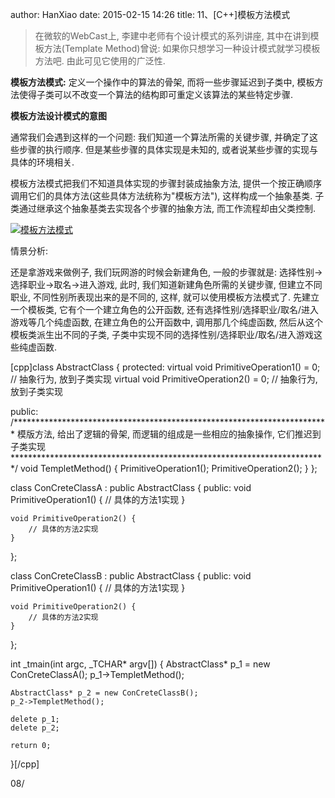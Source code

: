 author: HanXiao
date: 2015-02-15 14:26
title: 11、[C++]模板方法模式

<blockquote>在微软的WebCast上, 李建中老师有个设计模式的系列讲座, 其中在讲到模板方法(Template Method)曾说: 如果你只想学习一种设计模式就学习模板方法吧. 由此可见它使用的广泛性.</blockquote>


**模板方法模式:** 定义一个操作中的算法的骨架, 而将一些步骤延迟到子类中, 模板方法使得子类可以不改变一个算法的结构即可重定义该算法的某些特定步骤.

**模板方法设计模式的意图**

通常我们会遇到这样的一个问题: 我们知道一个算法所需的关键步骤, 并确定了这些步骤的执行顺序. 但是某些步骤的具体实现是未知的, 或者说某些步骤的实现与具体的环境相关.

模板方法模式把我们不知道具体实现的步骤封装成抽象方法, 提供一个按正确顺序调用它们的具体方法(这些具体方法统称为"模板方法"), 这样构成一个抽象基类. 子类通过继承这个抽象基类去实现各个步骤的抽象方法, 而工作流程却由父类控制.

[![模板方法模式](http://images.cnitblog.com/blog/723444/201502/150049445735407.jpg)](http://images.cnitblog.com/blog/723444/201502/150049425736751.jpg)

情景分析:

还是拿游戏来做例子, 我们玩网游的时候会新建角色, 一般的步骤就是: 选择性别->选择职业->取名->进入游戏, 此时, 我们知道新建角色所需的关键步骤, 但建立不同职业, 不同性别所表现出来的是不同的, 这样, 就可以使用模板方法模式了. 先建立一个模板类, 它有个一个建立角色的公开函数, 还有选择性别/选择职业/取名/进入游戏等几个纯虚函数, 在建立角色的公开函数中, 调用那几个纯虚函数, 然后从这个模板类派生出不同的子类, 子类中实现不同的选择性别/选择职业/取名/进入游戏这些纯虚函数.

[cpp]class AbstractClass {
protected:
    virtual void PrimitiveOperation1() = 0; // 抽象行为, 放到子类实现
    virtual void PrimitiveOperation2() = 0; // 抽象行为, 放到子类实现

public:
    /************************************************************************
        模版方法, 给出了逻辑的骨架, 而逻辑的组成是一些相应的抽象操作,
        它们推迟到子类实现
    ************************************************************************/
    void TempletMethod() {
        PrimitiveOperation1();
        PrimitiveOperation2();
    }
};

class ConCreteClassA
    : public AbstractClass {
public:
    void PrimitiveOperation1() {
        // 具体的方法1实现
    }

    void PrimitiveOperation2() {
        // 具体的方法2实现
    }
};

class ConCreteClassB
    : public AbstractClass {
public:
    void PrimitiveOperation1() {
        // 具体的方法1实现
    }

    void PrimitiveOperation2() {
        // 具体的方法2实现
    }
};

int _tmain(int argc, _TCHAR* argv[]) {
    AbstractClass* p_1 = new ConCreteClassA();
    p_1->TempletMethod();

    AbstractClass* p_2 = new ConCreteClassB();
    p_2->TempletMethod();

    delete p_1;
    delete p_2;

    return 0;
}[/cpp]

08/
